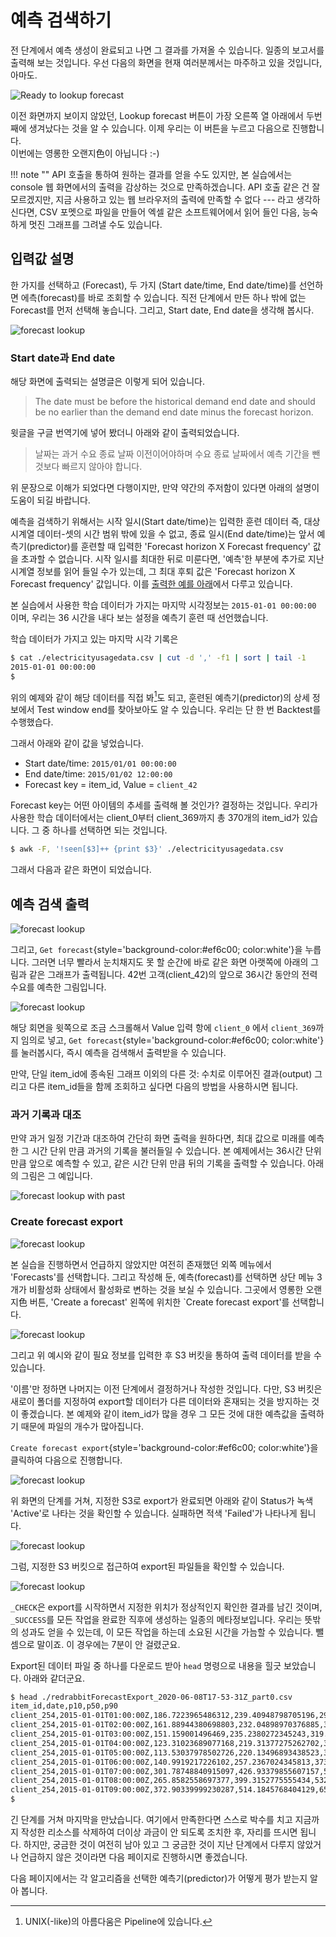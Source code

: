 # 예측 검색하기

전 단계에서 예측 생성이 완료되고 나면 그 결과를 가져올 수 있습니다.
일종의 보고서를 출력해 보는 것입니다. 우선 다음의 화면을 현재 여러분께서는
마주하고 있을 것입니다, 아마도.

![Ready to lookup forecast](./steps/07-01-ready-to-go.png)

이전 화면까지 보이지 않았던, Lookup forecast 버튼이 가장 오른쪽 열 아래에서 두번째에
생겨났다는 것을 알 수 있습니다. 이제 우리는 이 버튼을 누르고 다음으로 진행합니다.  
이번에는 영롱한 오랜지色이 아닙니다 :-)

!!! note ""
    API 호출을 통하여 원하는 결과를 얻을 수도 있지만, 본 실습에서는
    console 웹 화면에서의 출력을 감상하는 것으로 만족하겠습니다.
    API 호출 같은 건 잘 모르겠지만, 지금 사용하고 있는 웹 브라우저의
    출력에 만족할 수 없다 --- 라고 생각하신다면, CSV 포멧으로 파일을 만들어
    엑셀 같은 소프트웨어에서 읽어 들인 다음, 능숙하게 멋진 그래프를 그려낼 수도 있습니다.

## 입력값 설명

한 가지를 선택하고 (Forecast), 두 가지 (Start date/time, End date/time)를 선언하면
에측(forecast)를 바로 조회할 수 있습니다. 직전 단계에서 만든 하나 밖에 없는 Forecast를
먼저 선택해 놓습니다. 그리고, Start date, End date을 생각해 봅시다.

![forecast lookup](./steps/07-02-forecast-lookup.png)

### Start date과 End date

해당 화면에 출력되는 설명글은 이렇게 되어 있습니다.

> The date must be before the historical demand end date and
    should be no earlier than the demand end date minus the forecast horizon.

윗글을 구글 번역기에 넣어 봤더니 아래와 같이 출력되었습니다.

> 날짜는 과거 수요 종료 날짜 이전이어야하며 수요 종료 날짜에서
    예측 기간을 뺀 것보다 빠르지 않아야 합니다.

위 문장으로 이해가 되었다면 다행이지만, 만약 약간의 주저함이 있다면 아래의 설명이 도움이 되길 바랍니다.

예측을 검색하기 위해서는 시작 일시(Start date/time)는 입력한 훈련 데이터 즉,
대상 시계열 데이터-셋의 시간 범위 밖에 있을 수 없고,
종료 일시(End date/time)는 앞서 예측기(predictor)를 훈련할 때 입력한
'Forecast horizon X Forecast frequency' 값을 초과할 수 없습니다.
시작 일시를 최대한 뒤로 미룬다면, '예측'한 부분에 추가로 지난 시계열 정보를 읽어 들일 수가 있는데,
그 최대 후퇴 값은 'Forecast horizon X Forecast frequency' 값입니다. 이를 [출력한 예를
아래](./#_4)에서 다루고 있습니다.

본 실습에서 사용한 학습 데이터가 가지는 마지막 시각정보는 `2015-01-01 00:00:00`
이며, 우리는 36 시간을 내다 보는 설정을 예측기 훈련 때 선언했습니다.

학습 데이터가 가지고 있는 마지막 시각 기록은  

```bash
$ cat ./electricityusagedata.csv | cut -d ',' -f1 | sort | tail -1
2015-01-01 00:00:00
$
```

위의 예제와 같이 해당 데이터를 직접 봐[^1]도 되고, 훈련된 예측기(predictor)의 상세 정보에서
Test window end를 찾아보아도 알 수 있습니다. 우리는 단 한 번 Backtest를 수행했습다.

[^1]:  UNIX(-like)의 아름다움은 Pipeline에 있습니다.

그래서 아래와 같이 값을 넣었습니다.

* Start date/time: `2015/01/01 00:00:00`
* End date/time: `2015/01/02 12:00:00`
* Forecast key = item_id, Value = `client_42`

Forecast key는 어떤 아이템의 추세를 출력해 볼 것인가? 결정하는 것입니다.
우리가 사용한 학습 데이터에서는 client_0부터 client_369까지 총 370개의 item_id가
있습니다. 그 중 하나를 선택하면 되는 것입니다.

```bash
$ awk -F, '!seen[$3]++ {print $3}' ./electricityusagedata.csv
```

그래서 다음과 같은 화면이 되었습니다.

## 예측 검색 출력

![forecast lookup](./steps/07-03-forecast-lookup.png)

그리고, `Get forecast`{style='background-color:#ef6c00; color:white'}을 누릅니다.
그러면 너무 빨라서 눈치채지도 못 할 순간에 바로 같은 화면 아랫쪽에 아래의 그림과 같은
그래프가 출력됩니다. 42번 고객(client_42)의 앞으로 36시간 동안의 전력 수요를 예측한 그림입니다.

![forecast lookup](./steps/07-04-forecast-lookup-client-42.png)

해당 회면을 윗쪽으로 조금 스크롤해서 Value 입력 항에 `client_0` 에서 `client_369`까지 임의로 넣고,
`Get forecast`{style='background-color:#ef6c00; color:white'}를 눌러봅시다,
즉시 예측을 검색해서 출력받을 수 있습니다.

만약, 단일 item_id에 종속된 그래프 이외의 다른 것: 수치로 이루어진 결과(output) 그리고
다른 item_id들을 함께 조회하고 싶다면 다음의 방법을 사용하시면 됩니다.

### 과거 기록과 대조

만약 과거 일정 기간과 대조하여 간단히 화면 출력을 원하다면, 최대 값으로 미래를 예측한
그 시간 단위 만큼 과거의 기록을 불러들일 수 있습니다. 본 예제에서는 36시간 단위 만큼 앞으로 예측할 수 있고,
같은 시간 단위 만큼 뒤의 기록을 출력할 수 있습니다. 아래의 그림은 그 예입니다.

![forecast lookup with past](./steps/07-04-forecast-lookup-client-42-w-past.png)

### Create forecast export

![forecast lookup](./steps/07-05-create-forecast-export.png)

본 실습을 진행하면서 언급하지 않았지만 여전히 존재했던 외쪽 메뉴에서 'Forecasts'를 선택합니다.
그리고 작성해 둔, 예측(forecast)를 선택하면 상단 메뉴 3개가 비활성화 상태에서 활성화로 변하는 것을
보실 수 있습니다. 그곳에서 영롱한 오랜지色 버튼, 'Create a forecast' 왼쪽에 위치한
`Create forecast export'를 선택합니다.

![forecast lookup](./steps/07-06-create-forecast-export.png)

그리고 위 예시와 같이 필요 정보를 입력한 후 S3 버킷을 통하여 출력 데이터를 받을 수 있습니다.

'이름'만 정하면 나머지는 이전 단계에서 결정하거나 작성한 것입니다.
다만, S3 버킷은 새로이 폴더를 지정하여 export할 데이터가 다른 데이터와 혼재되는 것을
방지하는 것이 좋겠습니다. 본 예제와 같이 item_id가 많을 경우 그 모든 것에 대한
예측값을 출력하기 때문에 파일의 개수가 많아집니다.

`Create forecast export`{style='background-color:#ef6c00; color:white'}을
클릭하여 다음으로 진행합니다.

![forecast lookup](./steps/07-07-create-forecast-export.png)

위 화면의 단계를 거쳐, 지정한 S3로 export가 완료되면 아래와 같이 Status가
녹색 'Active'로 나타는 것을 확인할 수 있습니다. 실패하면 적색 'Failed'가 나타나게 됩니다.

![forecast lookup](./steps/07-08-create-forecast-export.png)

그럼, 지정한 S3 버킷으로 접근하여 export된 파일들을 확인할 수 있습니다.

![forecast lookup](./steps/07-09-create-forecast-export-s3.png)

`_CHECK`은 export를 시작하면서 지정한 위치가 정상적인지 확인한 결과를 남긴 것이며, `_SUCCESS`를
모든 작업을 완료한 직후에 생성하는 일종의 메타정보입니다. 우리는 뜻밖의 성과도 얻을 수 있는데,
이 모든 작업을 하는데 소요된 시간을 가늠할 수 있습니다. 뺄셈으로 말이죠. 이 경우에는 7분이 안 걸렸군요.

Export된 데이터 파일 중 하나를 다운로드 받아 `head` 명령으로 내용을 힐긋 보았습니다.
아래와 같더군요.

```bash
$ head ./redrabbitForecastExport_2020-06-08T17-53-31Z_part0.csv 
item_id,date,p10,p50,p90
client_254,2015-01-01T01:00:00Z,186.7223965486312,239.40948798705196,292.0965794254727
client_254,2015-01-01T02:00:00Z,161.88944380698803,232.04898970376885,302.2085356005497
client_254,2015-01-01T03:00:00Z,151.159001496469,235.2380272345243,319.31705297257963
client_254,2015-01-01T04:00:00Z,123.31023689077168,219.31377275262702,315.3173086144824
client_254,2015-01-01T05:00:00Z,113.53037978502726,220.13496893438523,326.7395580837432
client_254,2015-01-01T06:00:00Z,140.9919217226102,257.2367024345813,373.48148314655236
client_254,2015-01-01T07:00:00Z,301.78748840915097,426.93379855607157,552.0801087029922
client_254,2015-01-01T08:00:00Z,265.8582558697377,399.3152775555434,532.7722992413491
client_254,2015-01-01T09:00:00Z,372.90339999230287,514.1845768404129,655.4657536885229
$
```

긴 단계를 거쳐 마지막을 만났습니다. 여기에서 만족한다면 스스로 박수를 치고 지금까지 작성한 리소스를
삭제하여 더이상 과금이 안 되도록 조치한 후, 자리를 뜨시면 됩니다. 하지만, 궁금한 것이 여전히 남아 있고
그 궁금한 것이 지난 단계에서 다루지 않았거나 언급하지 않은 것이라면 다음 페이지로 진행하시면 좋겠습니다.

다음 페이지에서는 각 알고리즘을 선택한 예측기(predictor)가 어떻게 평가 받는지 알아 봅니다.
